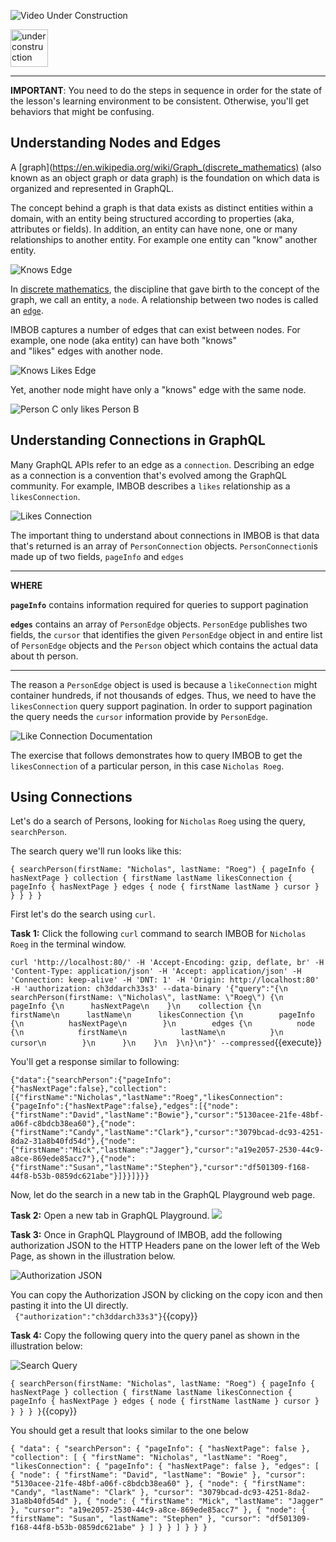![Video Under Construction](https://raw.githubusercontent.com/reselbob/katacoda-scenarios/master/understanding-graphql-using-imbob/images/video-under-construction.jpg)
 
 <img src="http://www.gosc.org/_Media/under-construction-yellow-d_med.png" width="60" alt="under construction" />

------

**IMPORTANT**: You need to do the steps in sequence in order for the state of the lesson's learning environment to be
consistent. Otherwise, you'll get behaviors that might be confusing.

## Understanding Nodes and Edges


A [graph](https://en.wikipedia.org/wiki/Graph_(discrete_mathematics) (also known as an object graph or data graph) is
the foundation on which data is organized and represented in GraphQL. 

The concept behind a graph is that data exists as distinct entities within a domain, with an entity being
structured according to properties (aka, attributes or fields). In addition, an entity can have none, one or 
many relationships to another entity. For example one entity can "know" another entity.

![Knows Edge](https://raw.githubusercontent.com/reselbob/katacoda-scenarios/master/understanding-graphql-using-imbob/images/knows-edge.png)


In [discrete mathematics](https://en.wikipedia.org/wiki/Discrete_mathematics), the discipline that gave birth to the concept of
the graph, we call an entity, a `node`. A relationship between two nodes is called an [`edge`](https://en.wikipedia.org/wiki/File:Undirected.svg).

IMBOB captures a number of edges that can exist between nodes. For example, one node (aka entity) can have both "knows"  
and "likes" edges with another node.
                                                               
![Knows Likes Edge](https://raw.githubusercontent.com/reselbob/katacoda-scenarios/master/understanding-graphql-using-imbob/images/likes-knows-edge.png)
 
Yet, another node might have only a "knows" edge with the same node.

![Person C only likes Person B](https://raw.githubusercontent.com/reselbob/katacoda-scenarios/master/understanding-graphql-using-imbob/images/person-c-likes-only.png)

## Understanding Connections in GraphQL

Many GraphQL APIs refer to an edge as a `connection`. Describing an edge as a connection is a convention that's evolved
among the GraphQL community. For example,  IMBOB describes a `likes` relationship as a `likesConnection`.

![Likes Connection](https://raw.githubusercontent.com/reselbob/katacoda-scenarios/master/understanding-graphql-using-imbob/images/likesConnection.png)


The important thing to understand about connections in IMBOB is that data that's returned is an array of `PersonConnection`
objects. `PersonConnection`is made up of two fields, `pageInfo` and `edges`

------

**WHERE**

**`pageInfo`** contains information required for queries to support pagination

**`edges`** contains an array of `PersonEdge` objects. `PersonEdge` publishes two fields, the `cursor` that identifies
the given `PersonEdge` object in and entire list of `PersonEdge` objects  and the `Person` object which contains the actual
data about th person. 

------

The reason a `PersonEdge` object is used is because a `likeConnection` might container hundreds, if not thousands
of edges. Thus, we need to have the `likesConnection` query support pagination. In order to support pagination
the query needs the `cursor` information provide by `PersonEdge`.

![Like Connection Documentation](https://raw.githubusercontent.com/reselbob/katacoda-scenarios/master/understanding-graphql-using-imbob/images/likes-collection-doc.png)



The exercise that follows demonstrates how to query IMBOB to get the `likesConnection` of a particular person, in this case
`Nicholas Roeg`.

## Using Connections

Let's do a search of Persons, looking for `Nicholas` `Roeg` using the query, `searchPerson`.

The search query we'll run looks like this:

`
{
  searchPerson(firstName: "Nicholas", lastName: "Roeg") {
    pageInfo {
      hasNextPage
    }
    collection {
      firstName
      lastName
      likesConnection {
        pageInfo {
          hasNextPage
        }
        edges {
          node {
            firstName
            lastName
          }
          cursor
        }
      }
    }
  }
}
`



First let's do the search using `curl`.

**Task 1:** Click the following `curl` command to search IMBOB for `Nicholas` `Roeg` in the terminal window.

`
curl 'http://localhost:80/' -H 'Accept-Encoding: gzip, deflate, br' -H 'Content-Type: application/json' -H 'Accept: application/json' -H 'Connection: keep-alive' -H 'DNT: 1' -H 'Origin: http://localhost:80' -H 'authorization: ch3ddarch33s3' --data-binary '{"query":"{\n  searchPerson(firstName: \"Nicholas\", lastName: \"Roeg\") {\n    pageInfo {\n      hasNextPage\n    }\n    collection {\n      firstName\n      lastName\n      likesConnection {\n        pageInfo {\n          hasNextPage\n        }\n        edges {\n          node {\n            firstName\n            lastName\n          }\n          cursor\n        }\n      }\n    }\n  }\n}\n"}' --compressed
`{{execute}}

You'll get a response similar to following:

`
{"data":{"searchPerson":{"pageInfo":{"hasNextPage":false},"collection":[{"firstName":"Nicholas","lastName":"Roeg","likesConnection":{"pageInfo":{"hasNextPage":false},"edges":[{"node":{"firstName":"David","lastName":"Bowie"},"cursor":"5130acee-21fe-48bf-a06f-c8bdcb38ea60"},{"node":{"firstName":"Candy","lastName":"Clark"},"cursor":"3079bcad-dc93-4251-8da2-31a8b40fd54d"},{"node":{"firstName":"Mick","lastName":"Jagger"},"cursor":"a19e2057-2530-44c9-a8ce-869ede85acc7"},{"node":{"firstName":"Susan","lastName":"Stephen"},"cursor":"df501309-f168-44f8-b53b-0859dc621abe"}]}}]}}}
`

Now, let do the search in a new tab in the GraphQL Playground web page.
 
**Task 2:** Open a new tab in GraphQL Playground.
![](https://raw.githubusercontent.com/reselbob/katacoda-scenarios/master/understanding-graphql-using-imbob/images/new-tab-button.png)

**Task 3:** Once in GraphQL Playground of IMBOB, add the following authorization JSON to the HTTP Headers
pane on the lower left of the Web Page, as shown in the illustration below.

![Authorization JSON](https://raw.githubusercontent.com/reselbob/katacoda-scenarios/master/understanding-graphql-using-imbob/images/graphql-authorization-only.png)
  
  
You can copy the Authorization JSON by clicking on the copy icon and then pasting it into the UI directly.            
`
{"authorization":"ch3ddarch33s3"}`{{copy}}



**Task 4:** Copy the following query into the query panel as shown in the illustration below:

![Search Query](https://raw.githubusercontent.com/reselbob/katacoda-scenarios/master/understanding-graphql-using-imbob/images/graphql-search-query.png)

`
{
  searchPerson(firstName: "Nicholas", lastName: "Roeg") {
    pageInfo {
      hasNextPage
    }
    collection {
      firstName
      lastName
      likesConnection {
        pageInfo {
          hasNextPage
        }
        edges {
          node {
            firstName
            lastName
          }
          cursor
        }
      }
    }
  }
}
`{{copy}}

You should get a result that looks similar to the one below

`
{
  "data": {
    "searchPerson": {
      "pageInfo": {
        "hasNextPage": false
      },
      "collection": [
        {
          "firstName": "Nicholas",
          "lastName": "Roeg",
          "likesConnection": {
            "pageInfo": {
              "hasNextPage": false
            },
            "edges": [
              {
                "node": {
                  "firstName": "David",
                  "lastName": "Bowie"
                },
                "cursor": "5130acee-21fe-48bf-a06f-c8bdcb38ea60"
              },
              {
                "node": {
                  "firstName": "Candy",
                  "lastName": "Clark"
                },
                "cursor": "3079bcad-dc93-4251-8da2-31a8b40fd54d"
              },
              {
                "node": {
                  "firstName": "Mick",
                  "lastName": "Jagger"
                },
                "cursor": "a19e2057-2530-44c9-a8ce-869ede85acc7"
              },
              {
                "node": {
                  "firstName": "Susan",
                  "lastName": "Stephen"
                },
                "cursor": "df501309-f168-44f8-b53b-0859dc621abe"
              }
            ]
          }
        }
      ]
    }
  }
}
`


